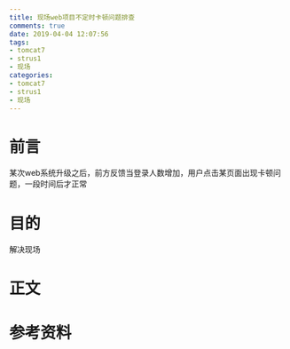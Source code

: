 ```yaml
---
title: 现场web项目不定时卡顿问题排查
comments: true
date: 2019-04-04 12:07:56
tags:
- tomcat7
- strus1
- 现场
categories:
- tomcat7
- strus1
- 现场
---
```

# 前言
某次web系统升级之后，前方反馈当登录人数增加，用户点击某页面出现卡顿问题，一段时间后才正常
# 目的
解决现场

<!-- more -->

# 正文

# 参考资料